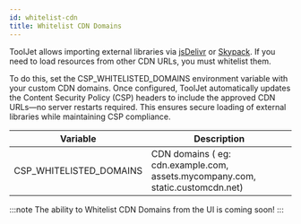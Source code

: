 ```yaml
---
id: whitelist-cdn
title: Whitelist CDN Domains
---
```


ToolJet allows importing external libraries via [jsDelivr](https://www.jsdelivr.com/) or [Skypack](https://www.skypack.dev/). If you need to load resources from other CDN URLs, you must whitelist them.

To do this, set the CSP_WHITELISTED_DOMAINS environment variable with your custom CDN domains. Once configured, ToolJet automatically updates the Content Security Policy (CSP) headers to include the approved CDN URLs—no server restarts required. This ensures secure loading of external libraries while maintaining CSP compliance.

| Variable | Description                                                                 |
| -------- | --------------------------------------------------------------------------- |
| CSP_WHITELISTED_DOMAINS | CDN domains ( eg: cdn.example.com, assets.mycompany.com, static.customcdn.net) |


:::note
The ability to Whitelist CDN Domains from the UI is coming soon!
:::